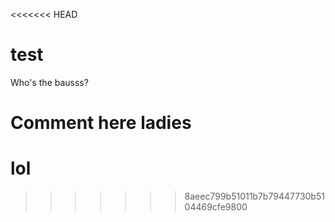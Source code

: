 <<<<<<< HEAD
# test


Who's the bausss?

Comment here ladies
=======
# lol
>>>>>>> 8aeec799b51011b7b79447730b5104469cfe9800
